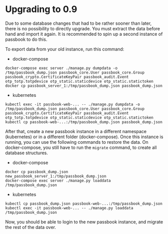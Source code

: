# Upgrading to 0.9

Due to some database changes that had to be rather sooner than later, there is no possibility to directly upgrade. You must extract the data before hand and import it again. It is recommended to spin up a second instance of passbook to do this.

To export data from your old instance, run this command:

- docker-compose
```
docker-compose exec server ./manage.py dumpdata -o /tmp/passbook_dump.json passbook_core.User passbook_core.Group passbook_crypto.CertificateKeyPair passbook_audit.Event otp_totp.totpdevice otp_static.staticdevice otp_static.statictoken
docker cp passbook_server_1:/tmp/passbook_dump.json passbook_dump.json
```

- kubernetes
```
kubectl exec -it passbook-web-... -- ./manage.py dumpdata -o /tmp/passbook_dump.json passbook_core.User passbook_core.Group passbook_crypto.CertificateKeyPair passbook_audit.Event otp_totp.totpdevice otp_static.staticdevice otp_static.statictoken
kubectl cp passbook-web-...:/tmp/passbook_dump.json passbook_dump.json
```

After that, create a new passbook instance in a different namespace (kubernetes) or in a different folder (docker-compose). Once this instance is running, you can use the following commands to restore the data. On docker-compose, you still have to run the `migrate` command, to create all database structures.

- docker-compose
```
docker cp passbook_dump.json new_passbook_server_1:/tmp/passbook_dump.json
docker-compose exec server ./manage.py loaddata /tmp/passbook_dump.json
```

- kubernetes
```
kubectl cp passbook_dump.json passbook-web-...:/tmp/passbook_dump.json
kubectl exec -it passbook-web-... -- ./manage.py loaddata /tmp/passbook_dump.json
```

Now, you should be able to login to the new passbook instance, and migrate the rest of the data over.
